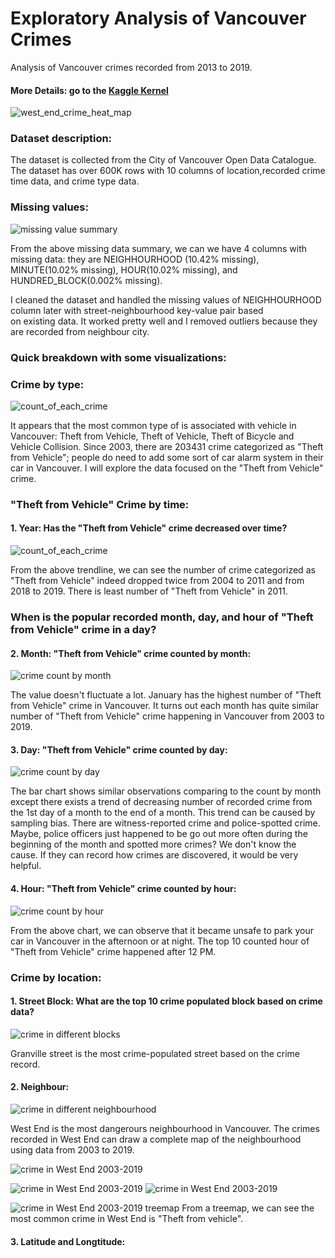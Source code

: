 # Exploratory Analysis of Vancouver Crimes
Analysis of Vancouver crimes recorded from 2013 to 2019.
#### More Details: go to the [Kaggle Kernel ](https://www.kaggle.com/agilesifaka/exploratory-analysis-of-vancouver-crime-data)

![west_end_crime_heat_map](./Visualizations/heatmap_crimes_in_west_end_2019.png)

### Dataset description:
The dataset is collected from the City of Vancouver Open Data Catalogue. The dataset has over 600K rows with 10 columns of location,recorded crime time data, and crime type data.

### Missing values:

![missing value summary](./Visualizations/missing_values_summary.png)

From the above missing data summary, we can we have 4 columns with missing data: they are NEIGHHOURHOOD (10.42% missing), MINUTE(10.02% missing), HOUR(10.02% missing), and HUNDRED_BLOCK(0.002% missing).

I cleaned the dataset and handled the missing values of NEIGHHOURHOOD column later with street-neighbourhood key-value pair based  
on existing data. It worked pretty well and I removed outliers because they are recorded from neighbour city.

### Quick breakdown with some visualizations:
### Crime by type:

![count_of_each_crime](./Visualizations/barchart_crime_types.png)

It appears that the most common type of is associated with vehicle in Vancouver: Theft from Vehicle, Theft of Vehicle, Theft of Bicycle and Vehicle Collision. Since 2003, there are 203431 crime categorized as "Theft from Vehicle"; people do need to add some sort of car alarm system in their car in Vancouver. I will explore the data focused on the "Theft from Vehicle" crime.

### "Theft from Vehicle" Crime by time:
#### 1. Year: Has the "Theft from Vehicle" crime decreased over time?

![count_of_each_crime](./Visualizations/lineplot_theft_from_vehicle_crime.png)

From the above trendline, we can see the number of crime categorized as "Theft from Vehicle" indeed dropped twice from 2004 to 2011 and from 2018 to 2019. There is least number of "Theft from Vehicle" in 2011.

### When is the popular recorded month, day, and hour of "Theft from Vehicle" crime in a day?
#### 2. Month: "Theft from Vehicle" crime counted by month:

![crime count by month](./Visualizations/barchart_theft_from_vehicle_by_month.png)

The value doesn't fluctuate a lot. January has the highest number of "Theft from Vehicle" crime in Vancouver. It turns out each month has quite similar number of "Theft from Vehicle" crime happening in Vancouver from 2003 to 2019.

#### 3. Day: "Theft from Vehicle" crime counted by day:

![crime count by day](./Visualizations/barchart_theft_from_vehicle_by_day.png)

The bar chart shows similar observations comparing to the count by month except there exists a trend of decreasing number of recorded crime from the 1st day of a month to the end of a month.
This trend can be caused by sampling bias. There are witness-reported crime and police-spotted crime. Maybe, police officers just happened to be go out more often during the beginning of the month and spotted more crimes? We don't know the cause.
If they can record how crimes are discovered, it would be very helpful.

#### 4. Hour: "Theft from Vehicle" crime counted by hour:

![crime count by hour](./Visualizations/barchart_theft_from_vehicle_by_hour.png)

From the above chart, we can observe that it became unsafe to park your car in Vancouver in the afternoon or at night. The top 10 counted hour of "Theft from Vehicle" crime happened after 12 PM.

### Crime by location:
#### 1. Street Block: What are the top 10 crime populated block based on crime data?

![crime in different blocks](./Visualizations/barchart_crime_by_block_without_offset.png)

Granville street is the most crime-populated street based on the crime record.

#### 2. Neighbour:

![crime in different neighbourhood](./Visualizations/barchart_most_dangerous_neighbourhood.png)

West End is the most dangerours neighbourhood in Vancouver. The crimes recorded in West End can draw a complete map of the neighbourhood using data from 2003 to 2019.

![crime in West End 2003-2019](./Visualizations/crimes_xy_2003_2019.png)

![crime in West End 2003-2019](./Visualizations/crimes_xy_2003.png)
![crime in West End 2003-2019](./Visualizations/crimes_xy_2019.png)

![crime in West End 2003-2019 treemap](./Visualizations/treemap_westend.png)
From a treemap, we can see the most common crime in West End is "Theft from vehicle". 

#### 3. Latitude and Longtitude: 
